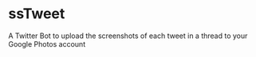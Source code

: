 # ssTweet
A Twitter Bot to upload the screenshots of each tweet in a thread to your Google Photos account
